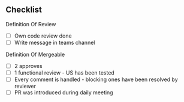 ## Checklist

Definition Of Review

-   [ ] Own code review done
-   [ ] Write message in teams channel

Definition Of Mergeable

-   [ ] 2 approves
-   [ ] 1 functional review - US has been tested
-   [ ] Every comment is handled - blocking ones have been resolved by reviewer
-   [ ] PR was introduced during daily meeting
